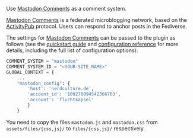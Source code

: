 Use [Mastodon Comments](https://joinmastodon.org/) as a comment system.

[Mastodon Comments](https://joinmastodon.org/) is a federated microblogging network,
based on the [ActivityPub](https://www.w3.org/TR/activitypub/) protocol.
Users can respond to anchor posts in the Fediverse.

The settings for [Mastodon Comments](https://joinmastodon.org/) can be passed to the plugin as follows
(see the [quickstart guide](https://cactus.chat/docs/getting-started/quick-start/)
and [configuration reference](https://cactus.chat/docs/reference/web-client/#configuration)
for more details, including the full list of configuration options):

```python
COMMENT_SYSTEM = "mastodon"
COMMENT_SYSTEM_ID = "<YOUR-SITE_NAME>"
GLOBAL_CONTEXT = {
    ...
    "mastodon_config": {
        'host': 'nerdculture.de',
        'account_id': '109270094542366763',
        'account': 'fluchtkapsel'
        }
    }
```
You need to copy the files `mastodon.js` and `mastodon.css` from `assets/files/{css,js}/` to `files/{css,js}/` respectively.

